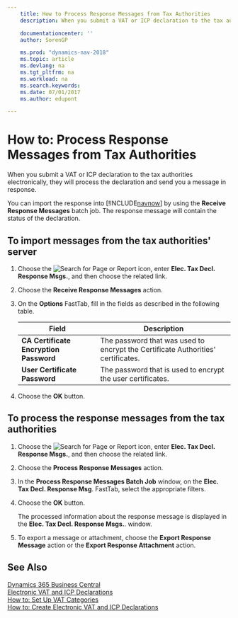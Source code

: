 ```yaml
---
    title: How to Process Response Messages from Tax Authorities
    description: When you submit a VAT or ICP declaration to the tax authorities electronically, they will process the declaration and send you a message in response.

    documentationcenter: ''
    author: SorenGP

    ms.prod: "dynamics-nav-2018"
    ms.topic: article
    ms.devlang: na
    ms.tgt_pltfrm: na
    ms.workload: na
    ms.search.keywords:
    ms.date: 07/01/2017
    ms.author: edupont

---
```

# How to: Process Response Messages from Tax Authorities
When you submit a VAT or ICP declaration to the tax authorities electronically, they will process the declaration and send you a message in response.  

You can import the response into [!INCLUDE[navnow](../../includes/navnow_md.md)] by using the **Receive Response Messages** batch job. The response message will contain the status of the declaration.  

## To import messages from the tax authorities' server  

1.  Choose the ![Search for Page or Report](../../media/ui-search/search_small.png "Search for Page or Report icon") icon, enter **Elec. Tax Decl. Response Msgs.**, and then choose the related link.  
2.  Choose the **Receive Response Messages** action.  
3.  On the **Options** FastTab, fill in the fields as described in the following table.  

    |Field|Description|  
    |---------------------------------|---------------------------------------|  
    |**CA Certificate Encryption Password**|The password that was used to encrypt the Certificate Authorities' certificates.|  
    |**User Certificate Password**|The password that is used to encrypt the user certificates.|  

4.  Choose the **OK** button.  

## To process the response messages from the tax authorities  

1.  Choose the ![Search for Page or Report](../../media/ui-search/search_small.png "Search for Page or Report icon") icon, enter **Elec. Tax Decl. Response Msgs.**, and then choose the related link.  
2.  Choose the **Process Response Messages** action.  
3.  In the **Process Response Messages Batch Job** window, on the **Elec. Tax Decl. Response Msg**. FastTab, select the appropriate filters.  
4.  Choose the **OK** button.  

    The processed information about the response message is displayed in the **Elec. Tax Decl. Response Msgs.**. window.  

5.  To export a message or attachment, choose the **Export Response Message** action or the **Export Response Attachment** action.  

## See Also
[Dynamics 365 Business Central](https://docs.microsoft.com/dynamics365/business-central/)  
[Electronic VAT and ICP Declarations](electronic-vat-and-icp-declarations.md)   
 [How to: Set Up VAT Categories](how-to-set-up-vat-categories.md)   
 [How to: Create Electronic VAT and ICP Declarations](how-to-create-electronic-vat-and-icp-declarations.md)   
 
